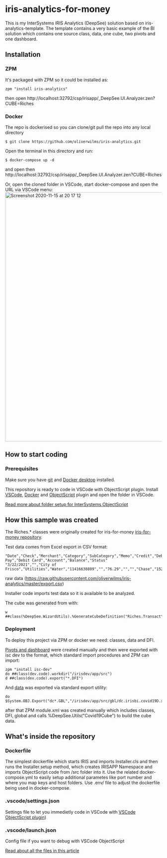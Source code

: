 # iris-analytics-for-money
This is my InterSystems IRIS Analytics (DeepSee) solution based on iris-analytics-template. The template contains a very basic example of the BI solution which contains one source class, data, one cube, two pivots and one dashboard.

## Installation 

### ZPM
It's packaged with ZPM so it could be installed as:
```
zpm "install iris-analytics"
```
then open http://localhost:32792/csp/irisapp/_DeepSee.UI.Analyzer.zen?CUBE=Riches


### Docker
The repo is dockerised so you can clone/git pull the repo into any local directory

```
$ git clone https://github.com/oliverwilms/iris-analytics.git
```

Open the terminal in this directory and run:

```
$ docker-compose up -d
```
and open then http://localhost:32792/csp/irisapp/_DeepSee.UI.Analyzer.zen?CUBE=Riches


Or, open the cloned folder in VSCode, start docker-compose and open the URL via VSCode menu:
<img width="799" alt="Screenshot 2020-11-15 at 20 17 12" src="https://user-images.githubusercontent.com/2781759/99191744-ba02af00-277f-11eb-8568-e43aa9a0029c.png">


## How to start coding
### Prerequisites
Make sure you have [git](https://git-scm.com/book/en/v2/Getting-Started-Installing-Git) and [Docker desktop](https://www.docker.com/products/docker-desktop) installed.

This repository is ready to code in VSCode with ObjectScript plugin.
Install [VSCode](https://code.visualstudio.com/), [Docker](https://marketplace.visualstudio.com/items?itemName=ms-azuretools.vscode-docker) and [ObjectScript](https://marketplace.visualstudio.com/items?itemName=daimor.vscode-objectscript) plugin and open the folder in VSCode.

[Read more about folder setup for InterSystems ObjectScript](https://community.intersystems.com/post/simplified-objectscript-source-folder-structure-package-manager)

## How this sample was created

The Riches.* classes were originally created for iris-for-money [iris-for-money repository](https://github.com/oliverwilms/iris-for-money.git).

Test data comes from Excel export in CSV format:
```
"Date","Check","Merchant","Category","SubCategory","Memo","Credit","Debit","Bill Pay","Debit Card","Account","Balance","Status"
"3/22/2021","","City of Frisco","Utilities","Water","11416638809","","76.29","","","Chase","1526.71","Reconciled"
```

raw data (https://raw.githubusercontent.com/oliverwilms/iris-analytics/master/export.csv)

Installer code imports test data so it is available to be analyzed.

The cube was generated from with:
```
w ##class(%DeepSee.WizardUtils).%GenerateCubeDefinition("Riches.Transact","Riches","Riches.BI.Cube",1)
```

### Deployment
To deploy this project via ZPM or docker we need: classes, data and DFI.


[Pivots and dashboard](https://github.com/intersystems-community/iris-analytics-template/blob/438c93f67e9a6f55d6a5598b8d3f4b9ca0fc8634/src/dfi/Covid19/)  were created manually and then were exported with isc dev to the format, which standard import procedures and ZPM can import:
```
zpm "install isc-dev"
do ##class(dev.code).workdir("/irisdev/app/src")
d ##class(dev.code).export("*.DFI")
```
And [data](https://github.com/intersystems-community/iris-analytics-template/blob/438c93f67e9a6f55d6a5598b8d3f4b9ca0fc8634/src/gbl/dc.irisbi.covid19D.xml) was exported via standard export utility:
```
do $System.OBJ.Export("dc*.GBL","/irisdev/app/src/gbl/dc.irisbi.covid19D.xml",,.errors)
```

after that ZPM module.xml was created manually which includes classes, DFI, global and calls %DeepSee.Utils("Covid19Cube") to build the cube data.



## What's inside the repository

### Dockerfile

The simplest dockerfile which starts IRIS and imports Installer.cls and then runs the Installer.setup method, which creates IRISAPP Namespace and imports ObjectScript code from /src folder into it.
Use the related docker-compose.yml to easily setup additional parametes like port number and where you map keys and host folders.
Use .env/ file to adjust the dockerfile being used in docker-compose.


### .vscode/settings.json

Settings file to let you immedietly code in VSCode with [VSCode ObjectScript plugin](https://marketplace.visualstudio.com/items?itemName=daimor.vscode-objectscript))

### .vscode/launch.json
Config file if you want to debug with VSCode ObjectScript

[Read about all the files in this article](https://community.intersystems.com/post/dockerfile-and-friends-or-how-run-and-collaborate-objectscript-projects-intersystems-iris)
